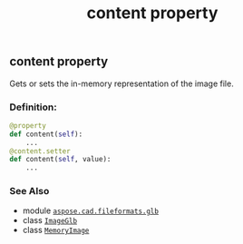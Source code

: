 ﻿---
title: content property
second_title: Aspose.CAD for Python via .NET API References
description: 
type: docs
weight: 40
url: /python-net/aspose.cad.fileformats.glb/imageglb/content/
is_root: false
---

## content property


Gets or sets the in-memory representation of the image file.
### Definition:
```python
@property
def content(self):
    ...
@content.setter
def content(self, value):
    ...
```

### See Also
* module [`aspose.cad.fileformats.glb`](../../)
* class [`ImageGlb`](/cad/python-net/aspose.cad.fileformats.glb/imageglb)
* class [`MemoryImage`](/cad/python-net/aspose.cad.fileformats.glb.memory/memoryimage)

